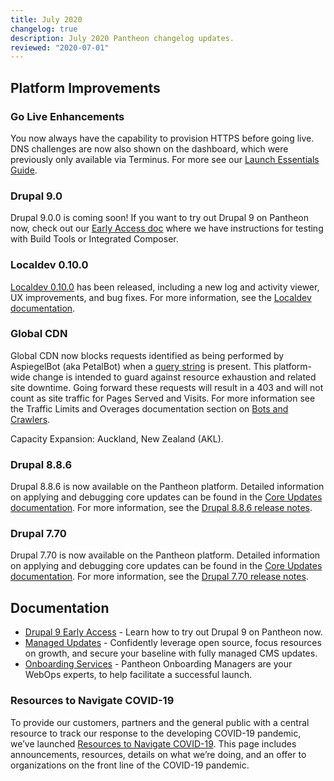 ```yaml
---
title: July 2020
changelog: true
description: July 2020 Pantheon changelog updates.
reviewed: "2020-07-01"
---
```


## Platform Improvements

### Go Live Enhancements

You now always have the capability to provision HTTPS before going live. DNS challenges are now also shown on the dashboard, which were previously only available via Terminus. For more see our [Launch Essentials Guide](/guides/launch).

### Drupal 9.0

Drupal 9.0.0 is coming soon! If you want to try out Drupal 9 on Pantheon now, check out our [Early Access doc](/drupal-9) where we have instructions for testing with Build Tools or Integrated Composer.

<!-- excerpt -->

### Localdev 0.10.0

[Localdev 0.10.0](/localdev#changelog) has been released, including a new log and activity viewer, UX improvements, and bug fixes. For more information, see the [Localdev documentation](/localdev).

### Global CDN

Global CDN now blocks requests identified as being performed by AspiegelBot (aka PetalBot) when a [query string](https://en.wikipedia.org/wiki/Query_string) is present. This platform-wide change is intended to guard against resource exhaustion and related site downtime. Going forward these requests will result in a 403 and will not count as site traffic for Pages Served and Visits. For more information see the Traffic Limits and Overages documentation section on [Bots and Crawlers](/traffic-limits#bots-and-crawlers).

Capacity Expansion: Auckland, New Zealand (AKL).

### Drupal 8.8.6

Drupal 8.8.6 is now available on the Pantheon platform. Detailed information on applying and debugging core updates can be found in the [Core Updates documentation](/core-updates). For more information, see the [Drupal 8.8.6 release notes](https://www.drupal.org/project/drupal/releases/8.8.6).

### Drupal 7.70

Drupal 7.70 is now available on the Pantheon platform. Detailed information on applying and debugging core updates can be found in the [Core Updates documentation](/core-updates). For more information, see the [Drupal 7.70 release notes](https://www.drupal.org/project/drupal/releases/7.70).

## Documentation

- [Drupal 9 Early Access](/drupal-9) -  Learn how to try out Drupal 9 on Pantheon now.
- [Managed Updates](/managed-updates) - Confidently leverage open source, focus resources on growth, and secure your baseline with fully managed CMS updates.
- [Onboarding Services](/onboarding) - Pantheon Onboarding Managers are your WebOps experts, to help facilitate a successful launch.

### Resources to Navigate COVID-19

To provide our customers, partners and the general public with a central resource to track our response to the developing COVID-19 pandemic, we’ve launched [Resources to Navigate COVID-19](https://pantheon.io/resources-navigate-covid-19?docs). This page includes announcements, resources, details on what we’re doing, and an offer to organizations on the front line of the COVID-19 pandemic.
